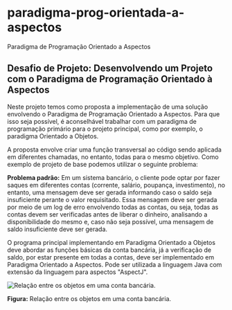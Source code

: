 # paradigma-prog-orientada-a-aspectos
Paradigma de Programação Orientado a Aspectos

## **Desafio de Projeto: Desenvolvendo um Projeto com o Paradigma de Programação Orientado à Aspectos**

Neste projeto temos como proposta a implementação de uma solução envolvendo o Paradigma de Programação Orientado a Aspectos. Para que isso seja possível, é aconselhável trabalhar com um paradigma de programação primário para o projeto principal, como por exemplo, o paradigma Orientado a Objetos. 

A proposta envolve criar uma função transversal ao código sendo aplicada em diferentes chamadas, no entanto, todas para o mesmo objetivo. Como exemplo de projeto de base podemos utilizar o seguinte problema:

**Problema padrão:** Em um sistema bancário, o cliente pode optar por fazer saques em diferentes contas (corrente, salário, poupança, investimento), no entanto, uma mensagem deve ser gerada informando caso o saldo seja insuficiente perante o valor requisitado. Essa mensagem deve ser gerada por meio de um log de erro envolvendo todas as contas, ou seja, todas as contas devem ser verificadas antes de liberar o dinheiro, analisando a disponibilidade do mesmo e, caso não seja possível, uma mensagem de saldo insuficiente deve ser gerada. 

O programa principal implementando em Paradigma Orientado a Objetos deve abordar as funções básicas da conta bancária, já a verificação de saldo, por estar presente em todas a contas, deve ser implementado em Paradigma Orientado a Aspectos.  Pode ser utilizada a linguagem Java com extensão da linguagem para aspectos "AspectJ".

![Relação entre os objetos em uma conta bancária.](https://github.com/guilherme-ro/paradigma-prog-orientada-a-aspectos/blob/main/Diagrama%20Estrutural%20da%20Conta%20Banc%C3%A1ria.png?raw=true)

**Figura:** Relação entre os objetos em uma conta bancária.









